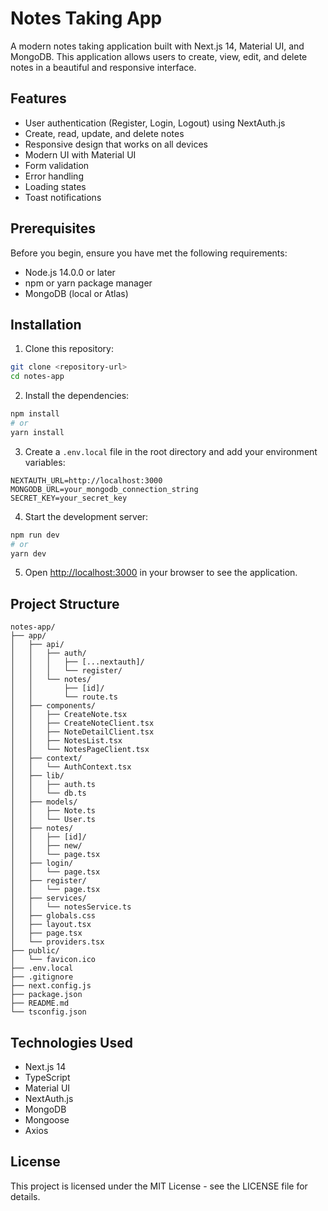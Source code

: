 # Notes Taking App

A modern notes taking application built with Next.js 14, Material UI, and MongoDB. This application allows users to create, view, edit, and delete notes in a beautiful and responsive interface.

## Features

- User authentication (Register, Login, Logout) using NextAuth.js
- Create, read, update, and delete notes
- Responsive design that works on all devices
- Modern UI with Material UI
- Form validation
- Error handling
- Loading states
- Toast notifications

## Prerequisites

Before you begin, ensure you have met the following requirements:

- Node.js 14.0.0 or later
- npm or yarn package manager
- MongoDB (local or Atlas)

## Installation

1. Clone this repository:
```bash
git clone <repository-url>
cd notes-app
```

2. Install the dependencies:
```bash
npm install
# or
yarn install
```

3. Create a `.env.local` file in the root directory and add your environment variables:
```env
NEXTAUTH_URL=http://localhost:3000
MONGODB_URL=your_mongodb_connection_string
SECRET_KEY=your_secret_key
```

4. Start the development server:
```bash
npm run dev
# or
yarn dev
```

5. Open [http://localhost:3000](http://localhost:3000) in your browser to see the application.

## Project Structure

```
notes-app/
├── app/
│   ├── api/
│   │   ├── auth/
│   │   │   ├── [...nextauth]/
│   │   │   └── register/
│   │   └── notes/
│   │       ├── [id]/
│   │       └── route.ts
│   ├── components/
│   │   ├── CreateNote.tsx
│   │   ├── CreateNoteClient.tsx
│   │   ├── NoteDetailClient.tsx
│   │   ├── NotesList.tsx
│   │   └── NotesPageClient.tsx
│   ├── context/
│   │   └── AuthContext.tsx
│   ├── lib/
│   │   ├── auth.ts
│   │   └── db.ts
│   ├── models/
│   │   ├── Note.ts
│   │   └── User.ts
│   ├── notes/
│   │   ├── [id]/
│   │   ├── new/
│   │   └── page.tsx
│   ├── login/
│   │   └── page.tsx
│   ├── register/
│   │   └── page.tsx
│   ├── services/
│   │   └── notesService.ts
│   ├── globals.css
│   ├── layout.tsx
│   ├── page.tsx
│   └── providers.tsx
├── public/
│   └── favicon.ico
├── .env.local
├── .gitignore
├── next.config.js
├── package.json
├── README.md
└── tsconfig.json
```

## Technologies Used

- Next.js 14
- TypeScript
- Material UI
- NextAuth.js
- MongoDB
- Mongoose
- Axios

## License

This project is licensed under the MIT License - see the LICENSE file for details. 